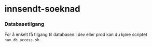 # innsendt-soeknad

### Databasetilgang 

For å enkelt få tilgang til databasen i dev eller prod kan du kjøre scriptet `nav_db_access.sh`. 
